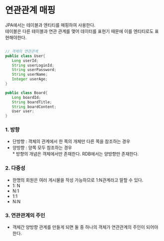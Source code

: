 # 연관관계 매핑
JPA에서는 테이블과 엔티티를 매핑하여 사용한다.   
테이블은 다른 테이블과 연관 관계를 맺어 데이터를 표현기 때문에 이를 엔티티로도 표현해야한다.

```java

// 객체의 연관관계
public class User{
   Long userId;
   String userLoginId;
   String userPassword;
   String userName;
   Integer userAge;
}

public class Board{
   Long boardId;
   String boardTitle;
   String boardContent;
   User user;
}

```

### 1. 방향
- 단방향 : 객체의 관계에서 한 쪽의 개체만 다른 쪽을 참조하는 경우
- 양방향 : 양쪽 모두 참조하는 경우   
\* 방향의 개념은 객체에서만 존재한다. RDB에서는 양방향만 존재한다.

### 2. 다중성
- 한명의 회원은 여러 게시물을 작성 가능하므로 1:N관계라고 말할 수 있다.
- 1: N
- N:1
- 1:1
- N:N

### 3. 연관관계의 주인
- 객체간 양방향 관계를 만들게 되면 둘 중 하나의 객체가 연관관계의 주인이 되어야한다.



